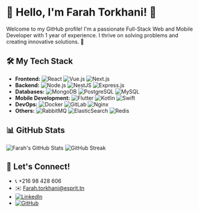 # 🌸 Hello, I'm Farah Torkhani! 🌸
Welcome to my GitHub profile! I'm a passionate Full-Stack Web and Mobile Developer with 1 year of experience. I thrive on solving problems and creating innovative solutions. 🌟

## 🛠️ My Tech Stack
- **Frontend:** ![React](https://img.shields.io/badge/React-20232A?style=flat&logo=react&logoColor=61DAFB) ![Vue.js](https://img.shields.io/badge/Vue.js-35495E?style=flat&logo=vue.js&logoColor=4FC08D) ![Next.js](https://img.shields.io/badge/Next.js-000000?style=flat&logo=next.js&logoColor=white)
- **Backend:** ![Node.js](https://img.shields.io/badge/Node.js-339933?style=flat&logo=node.js&logoColor=white) ![NestJS](https://img.shields.io/badge/NestJS-E0234E?style=flat&logo=nestjs&logoColor=white) ![Express.js](https://img.shields.io/badge/Express.js-000000?style=flat&logo=express&logoColor=white)
- **Databases:** ![MongoDB](https://img.shields.io/badge/MongoDB-4EA94B?style=flat&logo=mongodb&logoColor=white) ![PostgreSQL](https://img.shields.io/badge/PostgreSQL-336791?style=flat&logo=postgresql&logoColor=white) ![MySQL](https://img.shields.io/badge/MySQL-4479A1?style=flat&logo=mysql&logoColor=white)
- **Mobile Development:** ![Flutter](https://img.shields.io/badge/Flutter-02569B?style=flat&logo=flutter&logoColor=white) ![Kotlin](https://img.shields.io/badge/Kotlin-0095D5?style=flat&logo=kotlin&logoColor=white) ![Swift](https://img.shields.io/badge/Swift-FA7343?style=flat&logo=swift&logoColor=white)
- **DevOps:** ![Docker](https://img.shields.io/badge/Docker-2496ED?style=flat&logo=docker&logoColor=white) ![GitLab](https://img.shields.io/badge/GitLab-330F63?style=flat&logo=gitlab&logoColor=white) ![Nginx](https://img.shields.io/badge/Nginx-269539?style=flat&logo=nginx&logoColor=white)
- **Others:** ![RabbitMQ](https://img.shields.io/badge/RabbitMQ-FF6600?style=flat&logo=rabbitmq&logoColor=white) ![ElasticSearch](https://img.shields.io/badge/ElasticSearch-005571?style=flat&logo=elasticsearch&logoColor=white) ![Redis](https://img.shields.io/badge/Redis-DC382D?style=flat&logo=redis&logoColor=white)

## 📊 GitHub Stats
![Farah's GitHub Stats](https://github-readme-stats.vercel.app/api?username=yourusername&show_icons=true&theme=radical)
![GitHub Streak](https://github-readme-streak-stats.herokuapp.com/?user=yourusername&theme=radical)

## 💖 Let's Connect!
- 📞 +216 98 428 606
- ✉️ [Farah.torkhani@esprit.tn](mailto:Farah.torkhani@esprit.tn)
- [![LinkedIn](https://img.shields.io/badge/LinkedIn-0A66C2?style=flat&logo=linkedin&logoColor=white)](https://www.linkedin.com/in/farah-torkhani-a7ab0520b/)
- [![GitHub](https://img.shields.io/badge/GitHub-181717?style=flat&logo=github&logoColor=white)](https://github.com/Farah-Torkhani)
